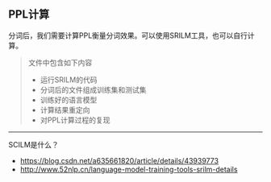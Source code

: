 ﻿## PPL计算 ##

分词后，我们需要计算PPL衡量分词效果。可以使用SRILM工具，也可以自行计算。

> 文件中包含如下内容
> 
>  - 运行SRILM的代码
>  - 分词后的文件组成训练集和测试集
>  - 训练好的语言模型
>  - 计算结果重定向
>  - 对PPL计算过程的复现


----------
SCILM是什么？

 - https://blog.csdn.net/a635661820/article/details/43939773
 - http://www.52nlp.cn/language-model-training-tools-srilm-details
